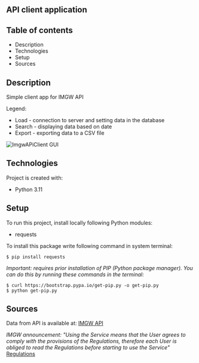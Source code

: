 ## API client application

## Table of contents
* Description
* Technologies
* Setup
* Sources

## Description 
Simple client app for IMGW API

Legend:
+ Load - connection to server 
and setting data in the database
+ Search - displaying data based on date
+ Export - exporting data to a CSV file

![ImgwAPiClient GUI](https://github.com/FrydmanPiotr/ImgwApiClient/blob/main/images/imgw_api_client.png)

## Technologies 
Project is created with:
* Python 3.11

## Setup
To run this project, install locally following Python modules:
* requests

To install this package write following
command in system terminal:

```
$ pip install requests
```

*Important: requires prior installation of PIP 
(Python package manager). You can do this by
running these commands in the terminal:*

```
$ curl https://bootstrap.pypa.io/get-pip.py -o get-pip.py
$ python get-pip.py
```

## Sources
Data from API is available at: [IMGW API](https://danepubliczne.imgw.pl/api/data/synop)

*IMGW announcement: "Using the Service means that the User agrees to
comply with the provisions of the Regulations, therefore each User is
obliged to read the Regulations before starting to
use the Service"* [Regulations](https://danepubliczne.imgw.pl/regulations)
